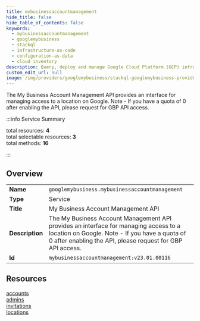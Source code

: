 ```yaml
---
title: mybusinessaccountmanagement
hide_title: false
hide_table_of_contents: false
keywords:
  - mybusinessaccountmanagement
  - googlemybusiness
  - stackql
  - infrastructure-as-code
  - configuration-as-data
  - cloud inventory
description: Query, deploy and manage Google Cloud Platform (GCP) infrastructure and resources using SQL
custom_edit_url: null
image: /img/providers/googlemybusiness/stackql-googlemybusiness-provider-featured-image.png
---
```

The My Business Account Management API provides an interface for managing access to a location on Google. Note - If you have a quota of 0 after enabling the API, please request for GBP API access.  
    
:::info Service Summary

<div class="row">
<div class="providerDocColumn">
<span>total resources:&nbsp;<b>4</b></span><br />
<span>total selectable resources:&nbsp;<b>3</b></span><br />
<span>total methods:&nbsp;<b>16</b></span><br />
</div>
</div>

:::

## Overview
<table><tbody>
<tr><td><b>Name</b></td><td><code>googlemybusiness.mybusinessaccountmanagement</code></td></tr>
<tr><td><b>Type</b></td><td>Service</td></tr>
<tr><td><b>Title</b></td><td>My Business Account Management API</td></tr>
<tr><td><b>Description</b></td><td>The My Business Account Management API provides an interface for managing access to a location on Google. Note - If you have a quota of 0 after enabling the API, please request for GBP API access.</td></tr>
<tr><td><b>Id</b></td><td><code>mybusinessaccountmanagement:v23.01.00116</code></td></tr>
</tbody></table>

## Resources
<div class="row">
<div class="providerDocColumn">
<a href="/providers/googlemybusiness/mybusinessaccountmanagement/accounts/">accounts</a><br />
<a href="/providers/googlemybusiness/mybusinessaccountmanagement/admins/">admins</a><br />
</div>
<div class="providerDocColumn">
<a href="/providers/googlemybusiness/mybusinessaccountmanagement/invitations/">invitations</a><br />
<a href="/providers/googlemybusiness/mybusinessaccountmanagement/locations/">locations</a><br />
</div>
</div>
